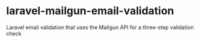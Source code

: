 # laravel-mailgun-email-validation
Laravel email validation that uses the Mailgun API for a three-step validation check
